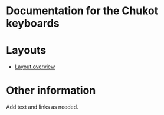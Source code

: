 # Documentation for the Chukot keyboards

# Layouts

-   [Layout overview](layout.md)

# Other information

Add text and links as needed.
